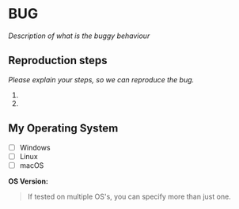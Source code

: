 # BUG

*Description of what is the buggy behaviour*

## Reproduction steps

*Please explain your steps, so we can reproduce the bug.*

1. 
1. 

## My Operating System

- [ ] Windows
- [ ] Linux
- [ ] macOS

**OS Version:**

> If tested on multiple OS's, you can specify more than just one.
